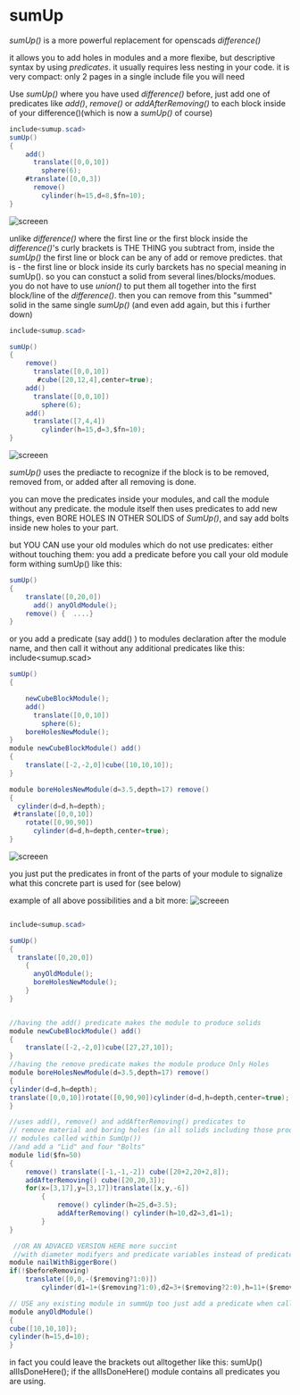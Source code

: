 # sumUp
*sumUp()* is a more powerful replacement for openscads *difference()* 

it allows you to add holes in modules and a more flexibe, but descriptive syntax by using _predicates_. it usually requires less nesting in your code. 
it is very compact: only 2 pages in a single include file you will need

Use *sumUp()* where you have used *difference()* before,
just add one of predicates like *add()*, *remove()* or *addAfterRemoving()* to each block inside of your difference()(which is now a *sumUp()* of course)
```c#
include<sumup.scad>
sumUp()
{
	add() 
	  translate([0,0,10])
	    sphere(6);
	#translate([0,0,3])
	  remove()
	    cylinder(h=15,d=8,$fn=10);
}
```
![screeen](/images/sumUpExample1.png)

unlike _difference()_ where  the first line or the first block inside the _difference()_'s curly brackets is THE THING you subtract from, 
inside the _sumUp()_ the first line or block can be any of add or remove predictes. that is - the first line or block inside its curly barckets has no special meaning in sumUp(). so you can constuct a solid from several lines/blocks/modues. you do not have to use _union()_ to put them all together into the first block/line of the _difference()_.
then you can remove from this "summed" solid in the same single _sumUp()_ (and even add again, but this i further down)
```c#
include<sumup.scad>

sumUp()
{
	remove()
	  translate([0,0,10])
  	   #cube([20,12,4],center=true);
	add() 
	  translate([0,0,10])
	    sphere(6);
	add()
	  translate([7,4,4])
	    cylinder(h=15,d=3,$fn=10);
}
```

![screeen](/images/sumUpExample2.png)

_sumUp()_ uses the prediacte to recognize if the block is to be removed, removed from, or added after all removing is done. 

you can move the predicates inside your modules, and call the module without any predicate.
the module itself then uses predicates to add new things, even BORE HOLES IN OTHER SOLIDS of _SumUp()_, and say add bolts inside new holes to your part.

but YOU CAN use your old modules which do not use predicates:
either without touching them:
you add a predicate before you call your old module form withing sumUp() like this: 
```c#
sumUp()
{
	translate([0,20,0])
	  add() anyOldModule();
	remove() {  ....}
}
```
or you  add a predicate (say add() ) to modules declaration after the module name, and then call it without any additional predicates like this:
include<sumup.scad>
```c#
sumUp()
{

	newCubeBlockModule();
	add() 
	  translate([0,0,10])
	    sphere(6);
	boreHolesNewModule();
}
module newCubeBlockModule() add()
{
	translate([-2,-2,0])cube([10,10,10]);
}

module boreHolesNewModule(d=3.5,depth=17) remove() 
{
  cylinder(d=d,h=depth);
 #translate([0,0,10])
    rotate([0,90,90])
      cylinder(d=d,h=depth,center=true);
}

```
![screeen](/images/sumUpExample3.png)

you just put the predicates in front of the parts of your module to signalize what this concrete part is used for (see below)


example of all above possibilities and a bit more:
![screeen](/images/sumUpExample.png)
```c#

include<sumup.scad>

sumUp()
{
  translate([0,20,0])
    {
      anyOldModule();
      boreHolesNewModule();
    }
}


//having the add() predicate makes the module to produce solids
module newCubeBlockModule() add()
{
	translate([-2,-2,0])cube([27,27,10]);
}
//having the remove predicate makes the module produce Only Holes
module boreHolesNewModule(d=3.5,depth=17) remove() 
{
cylinder(d=d,h=depth);
translate([0,0,10])rotate([0,90,90])cylinder(d=d,h=depth,center=true);
}

//uses add(), remove() and addAfterRemoving() predicates to 
// remove material and boring holes (in all solids including those produced by other
// modules called within SumUp())
//and add a "Lid" and four "Bolts"  
module lid($fn=50)
{
	remove() translate([-1,-1,-2]) cube([20+2,20+2,8]);
	addAfterRemoving() cube([20,20,3]);
	for(x=[3,17],y=[3,17])translate([x,y,-6])
	 	{
	 		remove() cylinder(h=25,d=3.5);
			addAfterRemoving() cylinder(h=10,d2=3,d1=1);
		}
}

 //OR AN ADVACED VERSION HERE more succint 
 //with diameter modifyers and predicate variables instead of predicates
module nailWithBiggerBore()
if(!$beforeRemoving)
	translate([0,0,-($removing?1:0)])
		cylinder(d1=1+($removing?1:0),d2=3+($removing?2:0),h=11+($removing?1:0));

// USE any existing module in summUp too just add a predicate when calling it
module anyOldModule()
{
cube([10,10,10]);
cylinder(h=15,d=10);
}
```

in fact you could leave the brackets out alltogether like this: sumUp() allIsDoneHere();
if the allIsDoneHere() module contains all predicates you are using.

